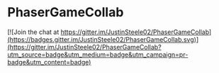 # PhaserGameCollab

[![Join the chat at https://gitter.im/JustinSteele02/PhaserGameCollab](https://badges.gitter.im/JustinSteele02/PhaserGameCollab.svg)](https://gitter.im/JustinSteele02/PhaserGameCollab?utm_source=badge&utm_medium=badge&utm_campaign=pr-badge&utm_content=badge)